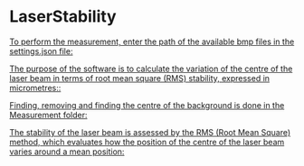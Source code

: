 # LaserStability
[To perform the measurement, enter the path of the available bmp files in the settings.json file:](LaserStability/settings.json)

[The purpose of the software is to calculate the variation of the centre of the laser beam in terms of root mean square (RMS) stability, expressed in micrometres::](LaserStability/Program.cs)

[Finding, removing and finding the centre of the background is done in the Measurement folder:](LaserStability/Measurements/BeamProcessing.cs)

[The stability of the laser beam is assessed by the RMS (Root Mean Square) method, which evaluates how the position of the centre of the laser beam varies around a mean position:](LaserStability/Measurements/RmsCalculator.cs)
